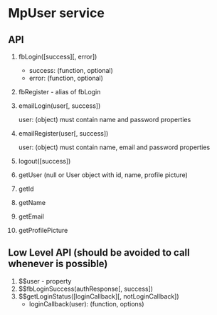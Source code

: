 # MpUser service

## API

1. fbLogin([success][, error])
    - success: (function, optional)
    - error: (function, optional)

2. fbRegister - alias of fbLogin
3. emailLogin(user[, success])

    user: (object) must contain name and password properties

4. emailRegister(user[, success])

    user: (object) must contain name, email and password properties

5. logout([success])
6. getUser (null or User object with id, name, profile picture)
7. getId
8. getName
9. getEmail
10. getProfilePicture

## Low Level API (should be avoided to call whenever is possible)

1. $$user - property
2. $$fbLoginSuccess(authResponse[, success])
3. $$getLoginStatus([loginCallback][, notLoginCallback])
    - loginCallback(user): (function, options)

